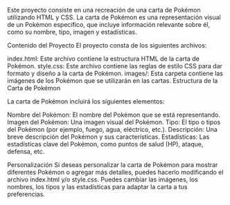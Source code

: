 Este proyecto consiste en una recreación de una carta de Pokémon utilizando HTML y CSS. La carta de Pokémon es una representación visual de un Pokémon específico, que incluye información relevante sobre él, como su nombre, tipo, imagen y estadísticas.

Contenido del Proyecto
El proyecto consta de los siguientes archivos:

index.html: Este archivo contiene la estructura HTML de la carta de Pokémon.
style.css: Este archivo contiene las reglas de estilo CSS para dar formato y diseño a la carta de Pokémon.
images/: Esta carpeta contiene las imágenes de los Pokémon que se utilizarán en las cartas.
Estructura de la Carta de Pokémon

La carta de Pokémon incluirá los siguientes elementos:

Nombre del Pokémon: El nombre del Pokémon que se está representando.
Imagen del Pokémon: Una imagen visual del Pokémon.
Tipo: El tipo o tipos del Pokémon (por ejemplo, fuego, agua, eléctrico, etc.).
Descripción: Una breve descripción del Pokémon y sus características.
Estadísticas: Las estadísticas clave del Pokémon, como puntos de salud (HP), ataque, defensa, etc.

Personalización
Si deseas personalizar la carta de Pokémon para mostrar diferentes Pokémon o agregar más detalles, puedes hacerlo modificando el archivo index.html y/o style.css. Puedes cambiar las imágenes, los nombres, los tipos y las estadísticas para adaptar la carta a tus preferencias.
